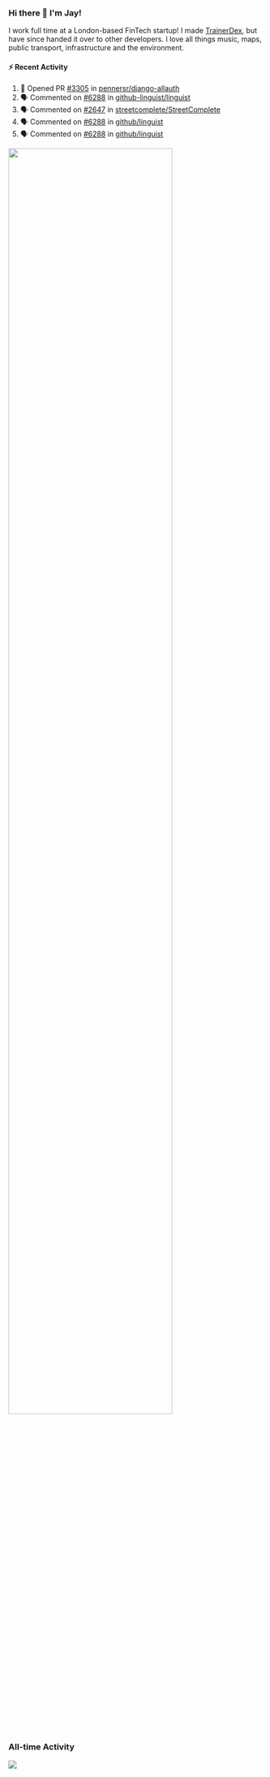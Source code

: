 ### Hi there 👋 I'm Jay!
I work full time at a London-based FinTech startup! I made [TrainerDex](https://www.github.com/TrainerDex), but have since handed it over to other developers. I love all things music, maps, public transport, infrastructure and the environment.

#### :zap: Recent Activity
<!--START_SECTION:activity-->
1. 💪 Opened PR [#3305](https://github.com/pennersr/django-allauth/pull/3305) in [pennersr/django-allauth](https://github.com/pennersr/django-allauth)
2. 🗣 Commented on [#6288](https://github.com/github-linguist/linguist/issues/6288) in [github-linguist/linguist](https://github.com/github-linguist/linguist)
3. 🗣 Commented on [#2647](https://github.com/streetcomplete/StreetComplete/issues/2647) in [streetcomplete/StreetComplete](https://github.com/streetcomplete/StreetComplete)
4. 🗣 Commented on [#6288](https://github.com/github/linguist/issues/6288) in [github/linguist](https://github.com/github/linguist)
5. 🗣 Commented on [#6288](https://github.com/github/linguist/issues/6288) in [github/linguist](https://github.com/github/linguist)
<!--END_SECTION:activity-->

[<img src="https://wakatime.com/share/@TurnrDev/4142a9ac-7325-4d2f-a2bb-ec199b5c798c.svg" width="80%" />](https://wakatime.com/@TurnrDev)  


### All-time Activity
[<img src="https://github-readme-stats.vercel.app/api/wakatime?username=TurnrDev&layout=compact" />](https://wakatime.com/@TurnrDev)
